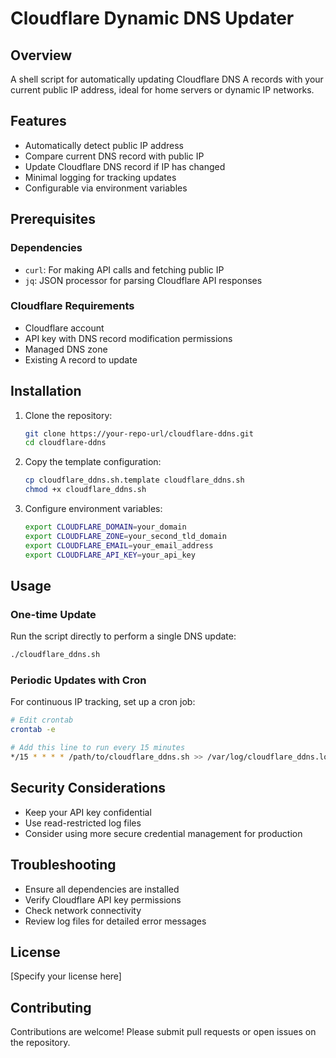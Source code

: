 # Cloudflare Dynamic DNS Updater

## Overview

A shell script for automatically updating Cloudflare DNS A records with your current public IP address, ideal for home servers or dynamic IP networks.

## Features

- Automatically detect public IP address
- Compare current DNS record with public IP
- Update Cloudflare DNS record if IP has changed
- Minimal logging for tracking updates
- Configurable via environment variables

## Prerequisites

### Dependencies

- `curl`: For making API calls and fetching public IP
- `jq`: JSON processor for parsing Cloudflare API responses

### Cloudflare Requirements

- Cloudflare account
- API key with DNS record modification permissions
- Managed DNS zone
- Existing A record to update

## Installation

1. Clone the repository:
   ```bash
   git clone https://your-repo-url/cloudflare-ddns.git
   cd cloudflare-ddns
   ```

2. Copy the template configuration:
   ```bash
   cp cloudflare_ddns.sh.template cloudflare_ddns.sh
   chmod +x cloudflare_ddns.sh
   ```

3. Configure environment variables:
   ```bash
   export CLOUDFLARE_DOMAIN=your_domain
   export CLOUDFLARE_ZONE=your_second_tld_domain
   export CLOUDFLARE_EMAIL=your_email_address
   export CLOUDFLARE_API_KEY=your_api_key
   ```

## Usage

### One-time Update

Run the script directly to perform a single DNS update:

```bash
./cloudflare_ddns.sh
```

### Periodic Updates with Cron

For continuous IP tracking, set up a cron job:

```bash
# Edit crontab
crontab -e

# Add this line to run every 15 minutes
*/15 * * * * /path/to/cloudflare_ddns.sh >> /var/log/cloudflare_ddns.log 2>&1
```

## Security Considerations

- Keep your API key confidential
- Use read-restricted log files
- Consider using more secure credential management for production

## Troubleshooting

- Ensure all dependencies are installed
- Verify Cloudflare API key permissions
- Check network connectivity
- Review log files for detailed error messages

## License

[Specify your license here]

## Contributing

Contributions are welcome! Please submit pull requests or open issues on the repository.
